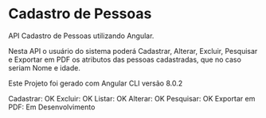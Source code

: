 # Cadastro de Pessoas

API Cadastro de Pessoas utilizando Angular.

Nesta API o usuário do sistema poderá Cadastrar, Alterar, Excluir, Pesquisar e Exportar em PDF os atributos das pessoas cadastradas, que no caso seriam Nome e idade.

Este Projeto foi gerado com Angular CLI versão 8.0.2

Cadastrar: OK
Excluir: OK
Listar: OK
Alterar: OK
Pesquisar: OK
Exportar em PDF: Em Desenvolvimento
